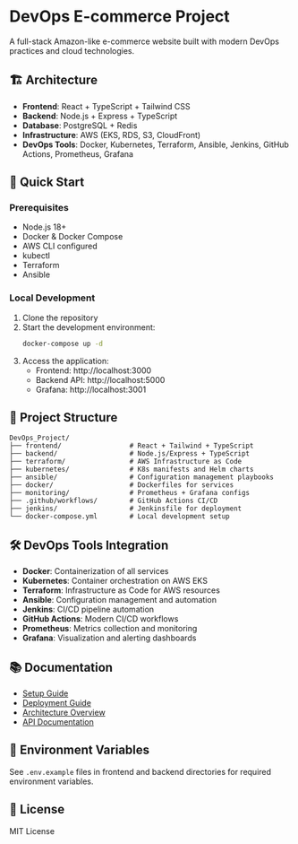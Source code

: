 # DevOps E-commerce Project

A full-stack Amazon-like e-commerce website built with modern DevOps practices and cloud technologies.

## 🏗️ Architecture

- **Frontend**: React + TypeScript + Tailwind CSS
- **Backend**: Node.js + Express + TypeScript
- **Database**: PostgreSQL + Redis
- **Infrastructure**: AWS (EKS, RDS, S3, CloudFront)
- **DevOps Tools**: Docker, Kubernetes, Terraform, Ansible, Jenkins, GitHub Actions, Prometheus, Grafana

## 🚀 Quick Start

### Prerequisites

- Node.js 18+
- Docker & Docker Compose
- AWS CLI configured
- kubectl
- Terraform
- Ansible

### Local Development

1. Clone the repository
2. Start the development environment:
   ```bash
   docker-compose up -d
   ```
3. Access the application:
   - Frontend: http://localhost:3000
   - Backend API: http://localhost:5000
   - Grafana: http://localhost:3001

## 📁 Project Structure

```
DevOps_Project/
├── frontend/                 # React + Tailwind + TypeScript
├── backend/                  # Node.js/Express + TypeScript
├── terraform/                # AWS Infrastructure as Code
├── kubernetes/               # K8s manifests and Helm charts
├── ansible/                  # Configuration management playbooks
├── docker/                   # Dockerfiles for services
├── monitoring/               # Prometheus + Grafana configs
├── .github/workflows/        # GitHub Actions CI/CD
├── jenkins/                  # Jenkinsfile for deployment
└── docker-compose.yml        # Local development setup
```

## 🛠️ DevOps Tools Integration

- **Docker**: Containerization of all services
- **Kubernetes**: Container orchestration on AWS EKS
- **Terraform**: Infrastructure as Code for AWS resources
- **Ansible**: Configuration management and automation
- **Jenkins**: CI/CD pipeline automation
- **GitHub Actions**: Modern CI/CD workflows
- **Prometheus**: Metrics collection and monitoring
- **Grafana**: Visualization and alerting dashboards

## 📚 Documentation

- [Setup Guide](docs/SETUP.md)
- [Deployment Guide](docs/DEPLOYMENT.md)
- [Architecture Overview](docs/ARCHITECTURE.md)
- [API Documentation](docs/API.md)

## 🔧 Environment Variables

See `.env.example` files in frontend and backend directories for required environment variables.

## 📄 License

MIT License
